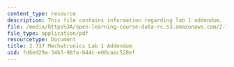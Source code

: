 ```yaml
---
content_type: resource
description: This file contains information regarding lab 1 addendum.
file: /media/https%3A/open-learning-course-data-rc.s3.amazonaws.com/2-737-mechatronics-fall-2014/fd6ed29a34b398fab44ce00caac528ef_MIT2_737F14_Lab1_Addendum.pdf
file_type: application/pdf
resourcetype: Document
title: 2.737 Mechatronics Lab 1 Addendum
uid: fd6ed29a-34b3-98fa-b44c-e00caac528ef
---
```

